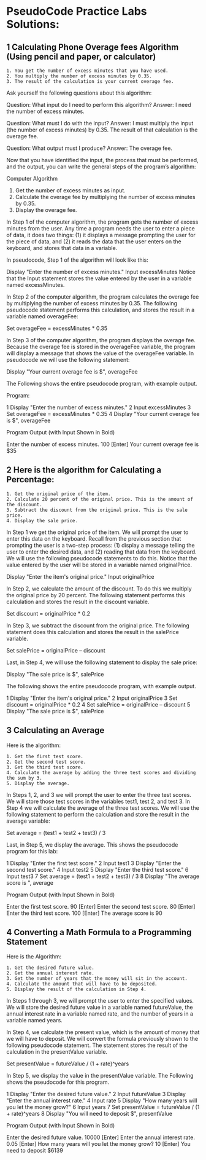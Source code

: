 # PseudoCode Practice Labs Solutions:

## 1 Calculating Phone Overage fees Algorithm (Using pencil and paper, or calculator)
```
1. You get the number of excess minutes that you have used.
2. You multiply the number of excess minutes by 0.35.
3. The result of the calculation is your current overage fee.
```
Ask yourself the following questions about this algorithm:

Question: What input do I need to perform this algorithm?
Answer: I need the number of excess minutes.

Question: What must I do with the input?
Answer: I must multiply the input (the number of excess minutes) by
0.35. The result of that calculation is the overage fee.

Question: What output must I produce?
Answer: The overage fee.

Now that you have identified the input, the process that must be performed, and the
output, you can write the general steps of the program’s algorithm:

Computer Algorithm

1. Get the number of excess minutes as input.
2. Calculate the overage fee by multiplying the number of excess minutes by 0.35.
3. Display the overage fee.

In Step 1 of the computer algorithm, the program gets the number of excess minutes
from the user. Any time a program needs the user to enter a piece of data, it does two
things: (1) it displays a message prompting the user for the piece of data, and (2) it
reads the data that the user enters on the keyboard, and stores that data in a variable.

In pseudocode, Step 1 of the algorithm will look like this:

Display "Enter the number of excess minutes."
Input excessMinutes
Notice that the Input statement stores the value entered by the user in a variable
named excessMinutes.

In Step 2 of the computer algorithm, the program calculates the overage fee by multiplying
the number of excess minutes by 0.35. The following pseudocode statement performs
this calculation, and stores the result in a variable named overageFee:

Set overageFee = excessMinutes * 0.35

In Step 3 of the computer algorithm, the program displays the overage fee. Because the
overage fee is stored in the overageFee variable, the program will display a message
that shows the value of the overageFee variable. 
In pseudocode we will use the following statement:

Display "Your current overage fee is $", overageFee

The Following shows the entire pseudocode program, with example output.

Program:

1 Display "Enter the number of excess minutes."
2 Input excessMinutes
3 Set overageFee = excessMinutes * 0.35
4 Display "Your current overage fee is $", overageFee

Program Output (with Input Shown in Bold)

Enter the number of excess minutes.
100 [Enter]
Your current overage fee is $35


## 2 Here is the algorithm for Calculating a Percentage:
```
1. Get the original price of the item.
2. Calculate 20 percent of the original price. This is the amount of the discount.
3. Subtract the discount from the original price. This is the sale price.
4. Display the sale price.
```
In Step 1 we get the original price of the item. We will prompt the user to enter this
data on the keyboard. Recall from the previous section that prompting the user is a
two-step process: (1) display a message telling the user to enter the desired data, and
(2) reading that data from the keyboard. We will use the following pseudocode statements
to do this. Notice that the value entered by the user will be stored in a variable
named originalPrice.

Display "Enter the item's original price."
Input originalPrice

In Step 2, we calculate the amount of the discount. To do this we multiply the original
price by 20 percent. The following statement performs this calculation and stores the
result in the discount variable.

Set discount = originalPrice * 0.2

In Step 3, we subtract the discount from the original price. The following statement
does this calculation and stores the result in the salePrice variable.

Set salePrice = originalPrice – discount

Last, in Step 4, we will use the following statement to display the sale price:

Display "The sale price is $", salePrice

The following shows the entire pseudocode program, with example output. 

1 Display "Enter the item's original price."
2 Input originalPrice
3 Set discount = originalPrice * 0.2
4 Set salePrice = originalPrice – discount
5 Display "The sale price is $", salePrice

## 3 Calculating an Average
Here is the algorithm:
```
1. Get the first test score.
2. Get the second test score.
3. Get the third test score.
4. Calculate the average by adding the three test scores and dividing the sum by 3.
5. Display the average.
```
In Steps 1, 2, and 3 we will prompt the user to enter the three test scores. We will store
those test scores in the variables test1, test 2, and test 3. In Step 4 we will calculate
the average of the three test scores. We will use the following statement to perform the
calculation and store the result in the average variable:

Set average = (test1 + test2 + test3) / 3

Last, in Step 5, we display the average.
This shows the pseudocode program for this lab:

1 Display "Enter the first test score."
2 Input test1
3 Display "Enter the second test score."
4 Input test2
5 Display "Enter the third test score."
6 Input test3
7 Set average = (test1 + test2 + test3) / 3
8 Display "The average score is ", average

Program Output (with Input Shown in Bold)

Enter the first test score.
90 [Enter]
Enter the second test score.
80 [Enter]
Enter the third test score.
100 [Enter]
The average score is 90

## 4 Converting a Math Formula to a Programming Statement
Here is the Algorithm:
```
1. Get the desired future value.
2. Get the annual interest rate.
3. Get the number of years that the money will sit in the account.
4. Calculate the amount that will have to be deposited.
5. Display the result of the calculation in Step 4.
```
In Steps 1 through 3, we will prompt the user to enter the specified values. We will
store the desired future value in a variable named futureValue, the annual interest
rate in a variable named rate, and the number of years in a variable named years.

In Step 4, we calculate the present value, which is the amount of money that we will
have to deposit. We will convert the formula previously shown to the following
pseudocode statement. The statement stores the result of the calculation in the presentValue
variable.

Set presentValue = futureValue / (1 + rate)^years

In Step 5, we display the value in the presentValue variable. The Following shows the
pseudocode for this program.

1 Display "Enter the desired future value."
2 Input futureValue
3 Display "Enter the annual interest rate."
4 Input rate
5 Display "How many years will you let the money grow?"
6 Input years
7 Set presentValue = futureValue / (1 + rate)^years
8 Display "You will need to deposit $", presentValue

Program Output (with Input Shown in Bold)

Enter the desired future value.
10000 [Enter]
Enter the annual interest rate.
0.05 [Enter]
How many years will you let the money grow?
10 [Enter]
You need to deposit $6139



